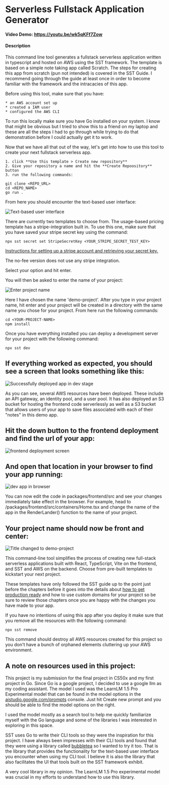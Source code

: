 # Serverless Fullstack Application Generator
#### Video Demo: https://youtu.be/wk5qKFf7Zow
#### Description

This command line tool generates a fullstack serverless application written in typescript and hosted on AWS using the SST framework. The template is based on a simple note taking app called Scratch. The steps for creating this app from scratch (pun not intended) is covered in the SST Guide. I recommend going through the guide at least once in order to become familiar with the framework and the intracacies of this app.

Before using this tool, make sure that you have:

    * an AWS account set up
    * created a IAM user
    * configured the AWS CLI

To run this locally make sure you have Go installed on your system. I know that might be obvious but I tried to show this to a friend on my laptop and these are all the steps I had to go through while trying to do that demonstration before I could actually get it to work. 

Now that we have all that out of the way, let's get into how to use this tool to create your next fullstack serverless app.

    1. click **Use this template > Create new repository**
    2. Give your repository a name and hit the **Create Repoository** button
    3. run the following commands:


```
git clone <REPO_URL>
cd <REPO_NAME>
go run .
```

From here you should encounter the text-based user interface:

![Text-based user interface](/assets/tui-index-screenshot.png)

There are currently two templates to choose from. The usage-based pricing template has a stripe-integration built in. To use this one, make sure that you have saved your stripe secret key using the command:

```
npx sst secret set StripeSecretKey <YOUR_STRIPE_SECRET_TEST_KEY>
```

[Instructions for setting up a stripe account and retrieving your secret key.](https://guide.sst.dev/chapters/setup-a-stripe-account.html)

The no-fee version does not use any stripe integration.

Select your option and hit enter.

You will then be asked to enter the name of your project:

![Enter project name](/assets/enter-demo-project-name.png)

Here I have chosen the name 'demo-project'. After you type in your project name, hit enter and your project will be created in a directory with the same name you chose for your project. From here run the following commands:

```
cd <YOUR-PROJECT-NAME>
npm install
```

Once you have everything installed you can deploy a development server for your project with the following command:

```
npx sst dev
```

## If everything worked as expected, you should see a screen that looks something like this:

![Successfully deployed app in dev stage](/assets/successful-dev-stage-deployment-screenshot.png)

As you can see, several AWS resources have been deployed. These include an API gateway, an identity pool, and a user pool. It has also deployed an S3 bucket for hosting the frontend code serverlessly as well as a S3 bucket that allows users of your app to save files associated with each of their "notes" in this demo app. 

## Hit the down button to the frontend deployment and find the url of your app:

![frontend deployment screen](/assets/frontend-deployment-screen.png)

## And open that location in your browser to find your app running: 
![dev app in browser](/assets/app-in-browser.png)

You can now edit the code in packages/frontend/src and see your changes immediately take effect in the browser. For example, head to /packages/frontend/src/containers/Home.tsx and change the name of the app in the RenderLander() function to the name of your project.

## Your project name should now be front and center:
![Title changed to demo-project](/assets/title-changed.png)

This command-line tool simplifies the process of creating new full-stack serverless applications built with React, TypeScript, Vite on the frontend, and SST and AWS on the backend.  Choose from pre-built templates to kickstart your next project.

These templates have only followed the SST guide up to the point just before the chapters before it goes into the details about [how to get production ready](https://guide.sst.dev/chapters/getting-production-ready.html) and how to use custom domains for your project so be sure to review those chapters once you are happy with the changes you have made to your app. 

If you have no intentions of using this app after you deploy it make sure that you remove all the resources with the following command:

```
npx sst remove
```

This command should destroy all AWS resources created for this project so you don't have a bunch of orphaned elements cluttering up your AWS environment. 

## A note on resources used in this project:

This project is my submission for the final project in CS50x and my first project in Go. Since Go is a google project, I decided to use a google llm as my coding assistant. The model I used was the LearnLM 1.5 Pro Experimental model that can be found in the model options in the [aistudio.google.com/prompts](https://aistudio.google.com/prompts) console. Just hit Create new prompt and you should be able to find the model options on the right. 

I used the model mostly as a search tool to help me quickly familiarize myself with the Go language and some of the libraries I was interested in exploring in this space.

SST uses Go to write their CLI tools so they were the inspiration for this project. I have always been impresses with their CLI tools and found that they were using a library called [bubbletea](https://github.com/charmbracelet/bubbletea) so I wanted to try it too. That is the library that provides the functionality for the text-based user interface you encounter when using my CLI tool. I believe it is also the library that also facilitates the UI that tools built on the SST framework exhibit. 

A very cool library in my opinion. The LearnLM 1.5 Pro experimental model was crucial in my efforts to understand how to use this library. 

